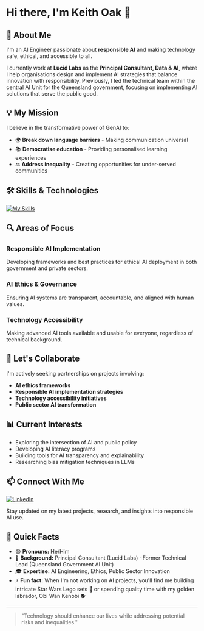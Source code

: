 # Hi there, I'm Keith Oak 👋

## 🚀 About Me

I'm an AI Engineer passionate about **responsible AI** and making technology safe, ethical, and accessible to all.  

I currently work at **Lucid Labs** as the **Principal Consultant, Data & AI**, where I help organisations design and implement AI strategies that balance innovation with responsibility. Previously, I led the technical team within the central AI Unit for the Queensland government, focusing on implementing AI solutions that serve the public good.

## 💡 My Mission

I believe in the transformative power of GenAI to:

- 🌍 **Break down language barriers** - Making communication universal  
- 📚 **Democratise education** - Providing personalised learning experiences  
- ⚖️ **Address inequality** - Creating opportunities for under-served communities  

## 🛠️ Skills & Technologies

[![My Skills](https://skillicons.dev/icons?i=azure,python,typescript,nodejs,react,cs,dotnet,powershell,docker,vscode,git,github,mssql,redis,html,css,materialui,vite,jest,eslint)](https://skillicons.dev)

## 🔍 Areas of Focus

### Responsible AI Implementation
Developing frameworks and best practices for ethical AI deployment in both government and private sectors.

### AI Ethics & Governance
Ensuring AI systems are transparent, accountable, and aligned with human values.

### Technology Accessibility
Making advanced AI tools available and usable for everyone, regardless of technical background.

## 🤝 Let's Collaborate

I'm actively seeking partnerships on projects involving:

- **AI ethics frameworks**  
- **Responsible AI implementation strategies**  
- **Technology accessibility initiatives**  
- **Public sector AI transformation**

## 📊 Current Interests

- Exploring the intersection of AI and public policy  
- Developing AI literacy programs  
- Building tools for AI transparency and explainability  
- Researching bias mitigation techniques in LLMs  

## 📫 Connect With Me

[![LinkedIn](https://img.shields.io/badge/LinkedIn-Keith%20Oak-blue?style=flat-square&logo=linkedin)](https://www.linkedin.com/in/keithoak)

Stay updated on my latest projects, research, and insights into responsible AI use.

## 🎯 Quick Facts

- 😄 **Pronouns:** He/Him  
- 🏢 **Background:** Principal Consultant (Lucid Labs) · Former Technical Lead (Queensland Government AI Unit)  
- 🎓 **Expertise:** AI Engineering, Ethics, Public Sector Innovation  
- ⚡ **Fun fact:** When I'm not working on AI projects, you'll find me building intricate Star Wars Lego sets 🚀 or spending quality time with my golden labrador, Obi Wan Kenobi 🐕  

---

> "Technology should enhance our lives while addressing potential risks and inequalities."

